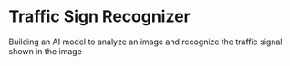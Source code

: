 # Traffic Sign Recognizer
Building an AI model to analyze an image and recognize the traffic signal shown in the image
